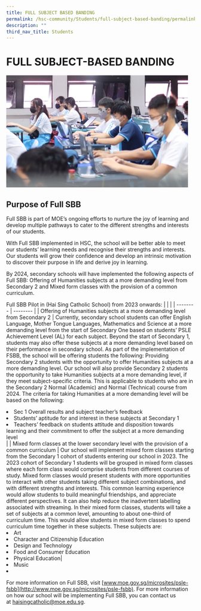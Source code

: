 ```yaml
---
title: FULL SUBJECT BASED BANDING
permalink: /hsc-community/Students/full-subject-based-banding/permalink/
description: ""
third_nav_title: Students
---
```

FULL SUBJECT-BASED BANDING
==========================

![](/images/subject%20banding.jfif)

Purpose of Full SBB
-------------------

Full SBB is part of MOE’s ongoing efforts to nurture the joy of learning and develop multiple pathways to cater to the different strengths and interests of our students.  
  
With Full SBB implemented in HSC, the school will be better able to meet our students’ learning needs and recognise their strengths and interests. Our students will grow their confidence and develop an intrinsic motivation to discover their purpose in life and derive joy in learning.  
  
By 2024, secondary schools will have implemented the following aspects of Full SBB: Offering of Humanities subjects at a more demanding level from Secondary 2 and Mixed form classes with the provision of a common curriculum.  
  
Full SBB Pilot in (Hai Sing Catholic School) from 2023 onwards:
|  |  | 
| -------- | -------- | 
| Offering of Humanities subjects at a more demanding level from Secondary 2     | Currently, secondary school students can offer English Language, Mother Tongue Languages, Mathematics and Science at a more demanding level from the start of Secondary One based on students’ PSLE Achievement Level (AL) for each subject. Beyond the start of Secondary 1, students may also offer these subjects at a more demanding level based on their performance in secondary school. As part of the implementation of FSBB, the school will be offering students the following: Providing Secondary 2 students with the opportunity to offer Humanities subjects at a more demanding level. Our school will also provide Secondary 2 students the opportunity to take Humanities subjects at a more demanding level, if they meet subject-specific criteria.  This is applicable to students who are in the Secondary 2 Normal (Academic) and Normal (Technical) course from 2024. The criteria for taking Humanities at a more demanding level will be based on the following:&nbsp; <li style="margin: 0px; outline: 0px; padding: 0px;">Sec 1 Overall results and subject teacher’s feedback</li><li style="margin: 0px; outline: 0px; padding: 0px;">Students’ aptitude for and interest in these subjects at Secondary 1</li><li style="margin: 0px; outline: 0px; padding: 0px;">Teachers’ feedback on students attitude and disposition towards learning and their commitment to offer the subject at a more demanding level</li>| 
| Mixed form classes at the lower secondary level with the provision of a common curriculum     | Our school will implement mixed form classes starting from the Secondary 1 cohort of students entering our school in 2023. The 2023 cohort of Secondary 1 students will be grouped in mixed form classes where each form class would comprise students from different courses of study. Mixed form classes would present students with more opportunities to interact with other students taking different subject combinations, and with different strengths and interests. This common learning experience would allow students to build meaningful friendships, and appreciate different perspectives. It can also help reduce the inadvertent labelling associated with streaming. In their mixed form classes, students will take a set of subjects at a common level, amounting to about one-third of curriculum time. This would allow students in mixed form classes to spend curriculum time together in these subjects.   These subjects are:&nbsp; <li style="margin: 0px; outline: 0px; padding: 0px;">Art </li><li style="margin: 0px; outline: 0px; padding: 0px;">Character and Citizenship Education </li><li style="margin: 0px; outline: 0px; padding: 0px;">Design and Technology </li><li style="margin: 0px; outline: 0px; padding: 0px;">Food and Consumer Education</li><li style="margin: 0px; outline: 0px; padding: 0px;">Physical Education| </li><li style="margin: 0px; outline: 0px; padding: 0px;">Music </li><li style="margin: 0px; outline: 0px; padding: 0px;"> 



For more information on Full SBB, visit&nbsp;[www.moe.gov.sg/microsites/psle-fsbb](http://www.moe.gov.sg/microsites/psle-fsbb). For more information on how our school will be implementing Full SBB, you can contact us at&nbsp;[haisingcatholic@moe.edu.sg](mailto:haisingcatholic@moe.edu.sg).</li>